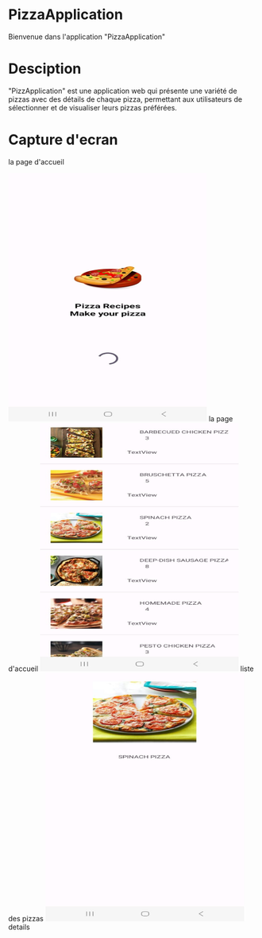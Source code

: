 # PizzaApplication
Bienvenue dans l'application "PizzaApplication"
# Desciption
"PizzApplication" est une application web qui présente une variété de pizzas avec des détails de chaque pizza,
permettant aux utilisateurs de sélectionner et de visualiser leurs pizzas préférées.
# Capture d'ecran
la page d'accueil
 
<img src="91d5388c-aabe-475d-b04c-81cf7a91b4f0.jpg" alt="Image 1" width="400" height="500">  
la page d'accueil

<img src="c9f93755-fd69-45c7-bf12-ba1001f8203f.jpg" width="400" height="500">  
liste des pizzas

<img src="f8367037-ecaa-42d4-a89b-01c2b5b00058.jpg" width="400" height="500">  
details



